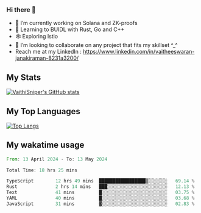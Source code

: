 ### Hi there 👋

- 🔭 I’m currently working on Solana and ZK-proofs
- 📖 Learning to BUIDL with Rust, Go and C++
- 🕸️ Exploring Istio
- 👯 I’m looking to collaborate on any project that fits my skillset ^_^
- Reach me at my LinkedIn : https://www.linkedin.com/in/vaitheeswaran-janakiraman-8231a3200/

## My Stats
[![VaithiSniper's GitHub stats](https://github-readme-stats.vercel.app/api?username=VaithiSniper&hide=stars&theme=radical)](https://github.com/anuraghazra/github-readme-stats)

## My Top Languages

[![Top Langs](https://github-readme-stats.vercel.app/api/top-langs/?username=VaithiSniper&layout=compact)](https://github.com/anuraghazra/github-readme-stats)

## My wakatime usage

<!--START_SECTION:waka-->

```rust
From: 13 April 2024 - To: 13 May 2024

Total Time: 18 hrs 25 mins

TypeScript        12 hrs 49 mins  █████████████████▒░░░░░░░   69.14 %
Rust              2 hrs 14 mins   ███░░░░░░░░░░░░░░░░░░░░░░   12.13 %
Text              41 mins         █░░░░░░░░░░░░░░░░░░░░░░░░   03.75 %
YAML              40 mins         █░░░░░░░░░░░░░░░░░░░░░░░░   03.68 %
JavaScript        31 mins         ▓░░░░░░░░░░░░░░░░░░░░░░░░   02.83 %
```

<!--END_SECTION:waka-->
